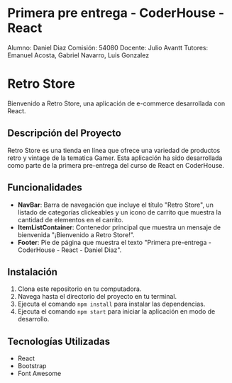 # Primera pre entrega - CoderHouse - React

Alumno: Daniel Diaz
Comisión: 54080
Docente: Julio Avantt
Tutores: Emanuel Acosta, Gabriel Navarro, Luis Gonzalez

# Retro Store

Bienvenido a Retro Store, una aplicación de e-commerce desarrollada con React.

## Descripción del Proyecto

Retro Store es una tienda en línea que ofrece una variedad de productos retro y vintage de la tematica Gamer. Esta aplicación ha sido desarrollada como parte de la primera pre-entrega del curso de React en CoderHouse.

## Funcionalidades

- **NavBar**: Barra de navegación que incluye el título "Retro Store", un listado de categorías clickeables y un icono de carrito que muestra la cantidad de elementos en el carrito.
- **ItemListContainer**: Contenedor principal que muestra un mensaje de bienvenida "¡Bienvenido a Retro Store!".
- **Footer**: Pie de página que muestra el texto "Primera pre-entrega - CoderHouse - React - Daniel Diaz".

## Instalación

1. Clona este repositorio en tu computadora.
2. Navega hasta el directorio del proyecto en tu terminal.
3. Ejecuta el comando `npm install` para instalar las dependencias.
4. Ejecuta el comando `npm start` para iniciar la aplicación en modo de desarrollo.

## Tecnologías Utilizadas

- React
- Bootstrap
- Font Awesome